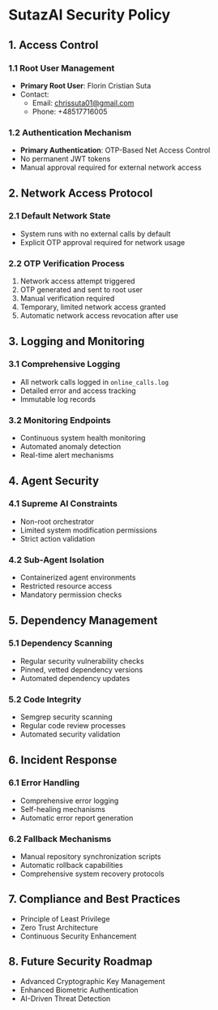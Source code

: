 # SutazAI Security Policy

## 1. Access Control

### 1.1 Root User Management
- **Primary Root User**: Florin Cristian Suta
- Contact: 
  - Email: chrissuta01@gmail.com
  - Phone: +48517716005

### 1.2 Authentication Mechanism
- **Primary Authentication**: OTP-Based Net Access Control
- No permanent JWT tokens
- Manual approval required for external network access

## 2. Network Access Protocol

### 2.1 Default Network State
- System runs with no external calls by default
- Explicit OTP approval required for network usage

### 2.2 OTP Verification Process
1. Network access attempt triggered
2. OTP generated and sent to root user
3. Manual verification required
4. Temporary, limited network access granted
5. Automatic network access revocation after use

## 3. Logging and Monitoring

### 3.1 Comprehensive Logging
- All network calls logged in `online_calls.log`
- Detailed error and access tracking
- Immutable log records

### 3.2 Monitoring Endpoints
- Continuous system health monitoring
- Automated anomaly detection
- Real-time alert mechanisms

## 4. Agent Security

### 4.1 Supreme AI Constraints
- Non-root orchestrator
- Limited system modification permissions
- Strict action validation

### 4.2 Sub-Agent Isolation
- Containerized agent environments
- Restricted resource access
- Mandatory permission checks

## 5. Dependency Management

### 5.1 Dependency Scanning
- Regular security vulnerability checks
- Pinned, vetted dependency versions
- Automated dependency updates

### 5.2 Code Integrity
- Semgrep security scanning
- Regular code review processes
- Automated security validation

## 6. Incident Response

### 6.1 Error Handling
- Comprehensive error logging
- Self-healing mechanisms
- Automatic error report generation

### 6.2 Fallback Mechanisms
- Manual repository synchronization scripts
- Automatic rollback capabilities
- Comprehensive system recovery protocols

## 7. Compliance and Best Practices

- Principle of Least Privilege
- Zero Trust Architecture
- Continuous Security Enhancement

## 8. Future Security Roadmap
- Advanced Cryptographic Key Management
- Enhanced Biometric Authentication
- AI-Driven Threat Detection 